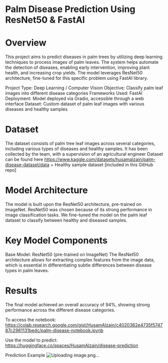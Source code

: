# Palm Disease Prediction Using ResNet50 & FastAI

# Overview
This project aims to predict diseases in palm trees by utilizing deep learning techniques to process images of palm leaves.
The system helps automate the detection of diseases, enabling early intervention, improving plant health, and increasing crop yields.
The model leverages ResNet50 architecture, fine-tuned for this specific problem using FastAI library.

Project Type: Deep Learning / Computer Vision
Objective: Classify palm leaf images into different disease categories
Frameworks Used: FastAI
Deployment: Model deployed via Gradio, accessible through a web interface
Dataset: Custom dataset of palm leaf images with various diseases and healthy samples

# Dataset
The dataset consists of palm tree leaf images across several categories, including various types of diseases and healthy samples.
It has been collected by the team, with a supervision of an agricultural engineer
Dataset can be found here https://www.kaggle.com/datasets/husamalzain/palm-disease-dataset/data + Healthy sample dataset [included in this GitHub repo]

# Model Architecture
The model is built upon the ResNet50 architecture, pre-trained on ImageNet. ResNet50 was chosen because of its strong performance in image classification tasks.
We fine-tuned the model on the palm leaf dataset to classify between healthy and diseased samples.

# Key Model Components
Base Model: ResNet50 (pre-trained on ImageNet)
The ResNet50 architecture allows for extracting complex features from the image data, which is essential in differentiating subtle differences between disease types in palm leaves.

# Results
The final model achieved an overall accuracy of 94%, showing strong performance across the different disease categories.

To access the notebook:
https://colab.research.google.com/gist/HusamAlzain/c4020362e4735f574787c2981131bedc/palm-disease-notebook.ipynb

Use the model to predict:
https://huggingface.co/spaces/HusamAlzain/disease-prediction

Prediction Example
![Uploading image.png…]()

